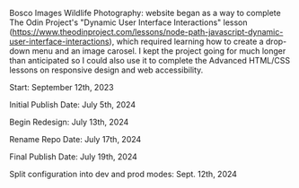 Bosco Images Wildlife Photography: website began as a way to complete The Odin Project's "Dynamic User Interface Interactions" lesson (https://www.theodinproject.com/lessons/node-path-javascript-dynamic-user-interface-interactions), which required learning how to create a drop-down menu and an image carosel. I kept the project going for much longer than anticipated so I could also use it to complete the Advanced HTML/CSS lessons on responsive design and web accessibility.

Start: September 12th, 2023

Initial Publish Date: July 5th, 2024

Begin Redesign: July 13th, 2024

Rename Repo Date: July 17th, 2024

Final Publish Date: July 19th, 2024

Split configuration into dev and prod modes: Sept. 12th, 2024
